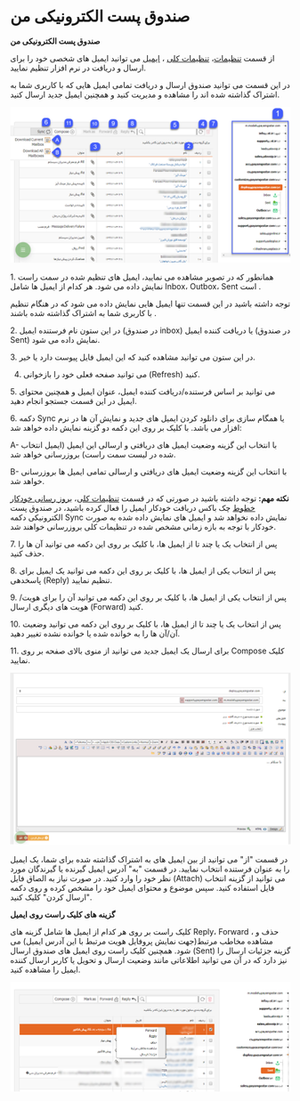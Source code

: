 # صندوق پست الکترونیکی من    

**صندوق پست الکترونیکی من**

از قسمت [تنظیمات](../Setting.md)، [تنظیمات کلی](../Setting/TotalSetting.md) ، [ایمیل](../Setting/TotalSetting/Email.md) می توانید ایمیل های شخصی خود را برای ارسال و دریافت در نرم افزار تنظیم نمایید.

در این قسمت می توانید صندوق ارسال و دریافت تمامی ایمیل هایی که با کاربری شما به اشتراک گذاشته شده اند را مشاهده و مدیریت کنید و همچنین ایمیل جدید ارسال کنید.

![](MyEmails/MyEmails1.png)

1\. همانطور که در تصویر مشاهده می نمایید، ایمیل های تنظیم شده در سمت راست نمایش داده می شود. هر کدام از ایمیل ها شامل Inbox، Outbox، Sent است .

توجه داشته باشید در این قسمت تنها ایمیل هایی نمایش داده می شود که در هنگام تنظیم با کاربری شما به اشتراک گذاشته شده باشند .

2\. در این ستون نام فرستنده ایمیل (در صندوق inbox) یا دریافت کننده ایمیل (در صندوق Sent) نمایش داده می شود. 

3\. در این ستون می توانید مشاهده کنید که این ایمیل فایل پیوست دارد یا خیر.

4. می توانید صفحه فعلی خود را بازخوانی (Refresh) کنید.

5\. می توانید بر اساس فرستنده/دریافت کننده ایمیل، عنوان ایمیل و همچنین محتوای ایمیل در این قسمت جستجو انجام دهید.

6. دکمه Sync یا همگام سازی برای دانلود کردن ایمیل های جدید و نمایش آن ها در نرم افزار می باشد. با کلیک بر روی این دکمه دو گزینه نمایش داده خواهد شد:

A- با انتخاب این گزینه وضعیت ایمیل های دریافتی و ارسالی این ایمیل (ایمیل انتخاب شده در لیست سمت راست) بروزرسانی خواهد شد.

B- با انتخاب این گزینه وضعیت ایمیل های دریافتی و ارسالی تمامی ایمیل ها بروزرسانی خواهد شد.

**نکته مهم:** توجه داشته باشید در صورتی که در قسمت [تنظیمات کلی](../Setting/TotalSetting.md)، [بروز رسانی خودکار خطوط](../Setting/TotalSetting/AutoMedia.md) چک باکس دریافت خودکار ایمیل را فعال کرده باشید، در صندوق پست الکترونیکی دکمه Sync نمایش داده نخواهد شد و ایمیل های نمایش داده شده به صورت خودکار با توجه به بازه زمانی مشخص شده در تنظیمات کلی بروزرسانی خواهند شد. 

7\. پس از انتخاب یک یا چند تا از ایمیل ها، با کلیک بر روی این دکمه می توانید آن ها را حذف کنید.

8\. پس از انتخاب یکی از ایمیل ها، با کلیک بر روی این دکمه می توانید یک ایمیل برای پاسخدهی (Reply) تنظیم نمایید.

9\. پس از انتخاب یکی از ایمیل ها، با کلیک بر روی این دکمه می توانید آن را برای هویت/هویت های دیگری ارسال (Forward) کنید.

10\. پس از انتخاب یک یا چند تا از ایمیل ها، با کلیک بر روی این دکمه می توانید وضعیت آن/آن ها را به خوانده شده یا خوانده نشده تغییر دهید.

11\. برای ارسال یک ایمیل جدید می توانید از منوی بالای صفحه بر روی Compose کلیک نمایید.

**![](MyEmails/MyEmails2.png)**

در قسمت "از" می توانید از بین ایمیل های به اشتراک گذاشته شده برای شما، یک ایمیل را به عنوان فرستنده انتخاب نمایید. در قسمت "به" آدرس ایمیل گیرنده یا گیرندگان مورد نظر خود را وارد کنید. در صورت نیاز به الصاق فایل (Attach) می توانید از گزینه انتخاب فایل استفاده کنید. سپس موضوع و محتوای ایمیل خود را مشخص کرده و روی دکمه "ارسال کردن" کلیک کنید.

**گزینه های کلیک راست روی ایمیل**

 کلیک راست بر روی هر کدام از ایمیل ها شامل گزینه های Reply، Forward ، حذف و مشاهده مخاطب مرتبط(جهت نمایش پروفایل هویت مرتبط با این آدرس ایمیل) می شود. همچنین کلیک راست روی ایمیل های صندوق ارسال (Sent) گزینه جزئیات ارسال را نیز دارد که در آن می توانید اطلاعاتی مانند وضعیت ارسال و تحویل یا کاربر ارسال کننده ایمیل را مشاهده کنید.

![](MyEmails/MyEmails3.png)